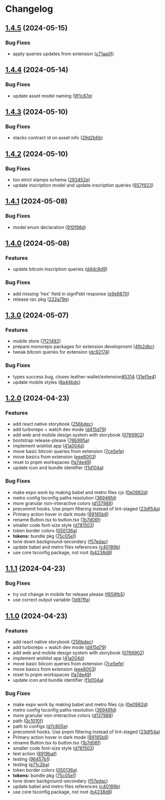 # Changelog

## [1.4.5](https://github.com/leather-wallet/mono/compare/leather-mono-v1.4.4...leather-mono-v1.4.5) (2024-05-15)


### Bug Fixes

* apply queries updates from extension ([c71aa0f](https://github.com/leather-wallet/mono/commit/c71aa0fba9768a86bfc014c1765a86277d3bac89))

## [1.4.4](https://github.com/leather-wallet/mono/compare/leather-mono-v1.4.3...leather-mono-v1.4.4) (2024-05-14)


### Bug Fixes

* update asset model naming ([9f1c87e](https://github.com/leather-wallet/mono/commit/9f1c87e54d57353b1400ff4565139b8b7cbf001f))

## [1.4.3](https://github.com/leather-wallet/mono/compare/leather-mono-v1.4.2...leather-mono-v1.4.3) (2024-05-10)


### Bug Fixes

* stacks contract id on asset info ([29d2b6b](https://github.com/leather-wallet/mono/commit/29d2b6bbdb3530acb4dbd2ba30c86542acd6e66c))

## [1.4.2](https://github.com/leather-wallet/mono/compare/leather-mono-v1.4.1...leather-mono-v1.4.2) (2024-05-10)


### Bug Fixes

* too strict stamps schema ([293452e](https://github.com/leather-wallet/mono/commit/293452e9c7d5578f6a2d71279c6163d7ba50ff93))
* update inscription model and update inscription queries ([657f923](https://github.com/leather-wallet/mono/commit/657f9238cb2512f345af732cb5e34dd69e674e9f))

## [1.4.1](https://github.com/leather-wallet/mono/compare/leather-mono-v1.4.0...leather-mono-v1.4.1) (2024-05-08)


### Bug Fixes

* model enum declaration ([910f98d](https://github.com/leather-wallet/mono/commit/910f98dc9a0ea85be347b5d4595b582b4cb786d1))

## [1.4.0](https://github.com/leather-wallet/mono/compare/leather-mono-v1.3.0...leather-mono-v1.4.0) (2024-05-08)


### Features

* update bitcoin inscription queries ([d4dc8d9](https://github.com/leather-wallet/mono/commit/d4dc8d9ea05b746663a859d59949cf1e42789d50))


### Bug Fixes

* add missing 'hex' field in signPsbt response ([e9e6870](https://github.com/leather-wallet/mono/commit/e9e6870e5d11351feb23f643dc57ab26b6fabea6))
* release rpc pkg ([222a79e](https://github.com/leather-wallet/mono/commit/222a79ee20fec6ffc387f5b5989f67562a19d7d2))

## [1.3.0](https://github.com/leather-wallet/mono/compare/leather-mono-v1.2.0...leather-mono-v1.3.0) (2024-05-07)


### Features

* mobile store ([7f21492](https://github.com/leather-wallet/mono/commit/7f2149216d3561c9e39036528937f9816b90218a))
* prepare monorepo packages for extension development ([4fb2dbc](https://github.com/leather-wallet/mono/commit/4fb2dbc786987d50800cb80329c5986a51bec4c2))
* tweak bitcoin queries for extension ([dc92174](https://github.com/leather-wallet/mono/commit/dc9217421593ce35d809d5f555f055b716792837))


### Bug Fixes

* types success bug, closes leather-wallet/extension[#5314](https://github.com/leather-wallet/mono/issues/5314) ([31ef5e4](https://github.com/leather-wallet/mono/commit/31ef5e420830f86c1f85c2bfdd8b8730c09d298c))
* update mobile styles ([8a44bdc](https://github.com/leather-wallet/mono/commit/8a44bdc760de318be6b5f045683292cd33538e01))

## [1.2.0](https://github.com/leather-wallet/mono/compare/leather-mono-v1.1.1...leather-mono-v1.2.0) (2024-04-23)


### Features

* add react native storybook ([256bdec](https://github.com/leather-wallet/mono/commit/256bdec0979721b564a671d2bfedb9d3717da4b4))
* add turborepo + watch dev mode ([d415d79](https://github.com/leather-wallet/mono/commit/d415d79394488c0cb74765d367b3af8db1d24772))
* add web and mobile design system with storybook ([0769902](https://github.com/leather-wallet/mono/commit/076990210312448d583905ac78448ff5068c1f1e))
* bootstrap release-please ([76b995a](https://github.com/leather-wallet/mono/commit/76b995a37ecfda0aa006b90ab21cadc57dae8e80))
* implement wishlist app ([41a004d](https://github.com/leather-wallet/mono/commit/41a004dac66992de095bf2bfb09ffc2d732cc641))
* move basic bitcoin queries from extension ([7ce5efe](https://github.com/leather-wallet/mono/commit/7ce5efe5e7383f2245ff3ec90ac429ba898a1410))
* move basics from extension ([eee8003](https://github.com/leather-wallet/mono/commit/eee80037a7e0eada5b3c013a74882ca88d1a3cd3))
* reset to pnpm workspaces ([fa7de49](https://github.com/leather-wallet/mono/commit/fa7de49928ee099419db9ff3e91c7dc7b15a4ffa))
* update icon and bundle identifier ([f1d104a](https://github.com/leather-wallet/mono/commit/f1d104a8ea1b6326483725077ae9179ab8f9a866))


### Bug Fixes

* make expo work by making babel and metro files cjs ([0e0982d](https://github.com/leather-wallet/mono/commit/0e0982d4d795a3a099a9c4622f16c822f2ac0ed9))
* metro config tsconfig paths resolution ([36946fd](https://github.com/leather-wallet/mono/commit/36946fdeaabf9e64246b53d579d56c6c444befe1))
* more granular non-interactive colors ([d137988](https://github.com/leather-wallet/mono/commit/d137988533a7c6533af2fa4ffad58460aac6e620))
* precommit hooks. Use pnpm filtering instead of lint-staged ([23df54a](https://github.com/leather-wallet/mono/commit/23df54a5a790c82ba83b9cc5f3e9b4ab8bc1451b))
* Primary action hover in dark mode ([89185b6](https://github.com/leather-wallet/mono/commit/89185b6211a1ba7146cb31da4decaa540ff23935))
* rename Button.tsx to button.tsx ([1b7d06f](https://github.com/leather-wallet/mono/commit/1b7d06f1a89590af99d30320d07390f45e72187c))
* smaller code font-size style ([d781503](https://github.com/leather-wallet/mono/commit/d7815033edf773a7587a72eb432265eb8c592b39))
* token border colors ([050136a](https://github.com/leather-wallet/mono/commit/050136aa481615cc837962367907259def916272))
* **tokens:** bundle pkg ([75c05e1](https://github.com/leather-wallet/mono/commit/75c05e1a7ebc4e8fa93254f3cb7e73ba760f76bb))
* tone down background-secondary ([f57edac](https://github.com/leather-wallet/mono/commit/f57edac4a4600d6af9a19878debb7ab4a6ac3b56))
* update babel and metro files references ([c40189b](https://github.com/leather-wallet/mono/commit/c40189bc9d2cff1e33a06ce0d04ad3f5c710e68b))
* use core tsconfig package, not root ([b4238d8](https://github.com/leather-wallet/mono/commit/b4238d8686b4cce7d34af414a36e0e702a20386c))

## [1.1.1](https://github.com/leather-wallet/mono/compare/leather-mono-v1.1.0...leather-mono-v1.1.1) (2024-04-23)


### Bug Fixes

* try out change in mobile for release please ([f659fb5](https://github.com/leather-wallet/mono/commit/f659fb55fad0be76b108b92eeeb8b04d5074bcd4))
* use correct output variable ([1d97ffa](https://github.com/leather-wallet/mono/commit/1d97ffa1f451959cd16dd1e966224087fd26bb5d))

## [1.1.0](https://github.com/leather-wallet/mono/compare/leather-mono-v1.0.0...leather-mono-v1.1.0) (2024-04-23)


### Features

* add react native storybook ([256bdec](https://github.com/leather-wallet/mono/commit/256bdec0979721b564a671d2bfedb9d3717da4b4))
* add turborepo + watch dev mode ([d415d79](https://github.com/leather-wallet/mono/commit/d415d79394488c0cb74765d367b3af8db1d24772))
* add web and mobile design system with storybook ([0769902](https://github.com/leather-wallet/mono/commit/076990210312448d583905ac78448ff5068c1f1e))
* implement wishlist app ([41a004d](https://github.com/leather-wallet/mono/commit/41a004dac66992de095bf2bfb09ffc2d732cc641))
* move basic bitcoin queries from extension ([7ce5efe](https://github.com/leather-wallet/mono/commit/7ce5efe5e7383f2245ff3ec90ac429ba898a1410))
* move basics from extension ([eee8003](https://github.com/leather-wallet/mono/commit/eee80037a7e0eada5b3c013a74882ca88d1a3cd3))
* reset to pnpm workspaces ([fa7de49](https://github.com/leather-wallet/mono/commit/fa7de49928ee099419db9ff3e91c7dc7b15a4ffa))
* update icon and bundle identifier ([f1d104a](https://github.com/leather-wallet/mono/commit/f1d104a8ea1b6326483725077ae9179ab8f9a866))


### Bug Fixes

* make expo work by making babel and metro files cjs ([0e0982d](https://github.com/leather-wallet/mono/commit/0e0982d4d795a3a099a9c4622f16c822f2ac0ed9))
* metro config tsconfig paths resolution ([36946fd](https://github.com/leather-wallet/mono/commit/36946fdeaabf9e64246b53d579d56c6c444befe1))
* more granular non-interactive colors ([d137988](https://github.com/leather-wallet/mono/commit/d137988533a7c6533af2fa4ffad58460aac6e620))
* path ([0c1010f](https://github.com/leather-wallet/mono/commit/0c1010f4e8d286bf7347f1ad011762d687b8922c))
* path to configs ([d7c805e](https://github.com/leather-wallet/mono/commit/d7c805ee3b68a9cce7614cad182e2b60659308f8))
* precommit hooks. Use pnpm filtering instead of lint-staged ([23df54a](https://github.com/leather-wallet/mono/commit/23df54a5a790c82ba83b9cc5f3e9b4ab8bc1451b))
* Primary action hover in dark mode ([89185b6](https://github.com/leather-wallet/mono/commit/89185b6211a1ba7146cb31da4decaa540ff23935))
* rename Button.tsx to button.tsx ([1b7d06f](https://github.com/leather-wallet/mono/commit/1b7d06f1a89590af99d30320d07390f45e72187c))
* smaller code font-size style ([d781503](https://github.com/leather-wallet/mono/commit/d7815033edf773a7587a72eb432265eb8c592b39))
* test action ([8919baf](https://github.com/leather-wallet/mono/commit/8919bafd4acfc5a8039f9ab29e7197c72baa0b89))
* testing ([96457b1](https://github.com/leather-wallet/mono/commit/96457b1ff598a3a972b7a3eec6428bc1c4a476e0))
* testing ([e71c2ba](https://github.com/leather-wallet/mono/commit/e71c2bae6967082c5b72614991499a3f4577ca37))
* token border colors ([050136a](https://github.com/leather-wallet/mono/commit/050136aa481615cc837962367907259def916272))
* **tokens:** bundle pkg ([75c05e1](https://github.com/leather-wallet/mono/commit/75c05e1a7ebc4e8fa93254f3cb7e73ba760f76bb))
* tone down background-secondary ([f57edac](https://github.com/leather-wallet/mono/commit/f57edac4a4600d6af9a19878debb7ab4a6ac3b56))
* update babel and metro files references ([c40189b](https://github.com/leather-wallet/mono/commit/c40189bc9d2cff1e33a06ce0d04ad3f5c710e68b))
* use core tsconfig package, not root ([b4238d8](https://github.com/leather-wallet/mono/commit/b4238d8686b4cce7d34af414a36e0e702a20386c))

